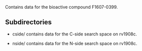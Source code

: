 Contains data for the bioactive compound F1607-0399.

## Subdirectories

- cside/ contains data for the C-side search space on rv1908c.

- nside/ contains data for the N-side search space on rv1908c.

